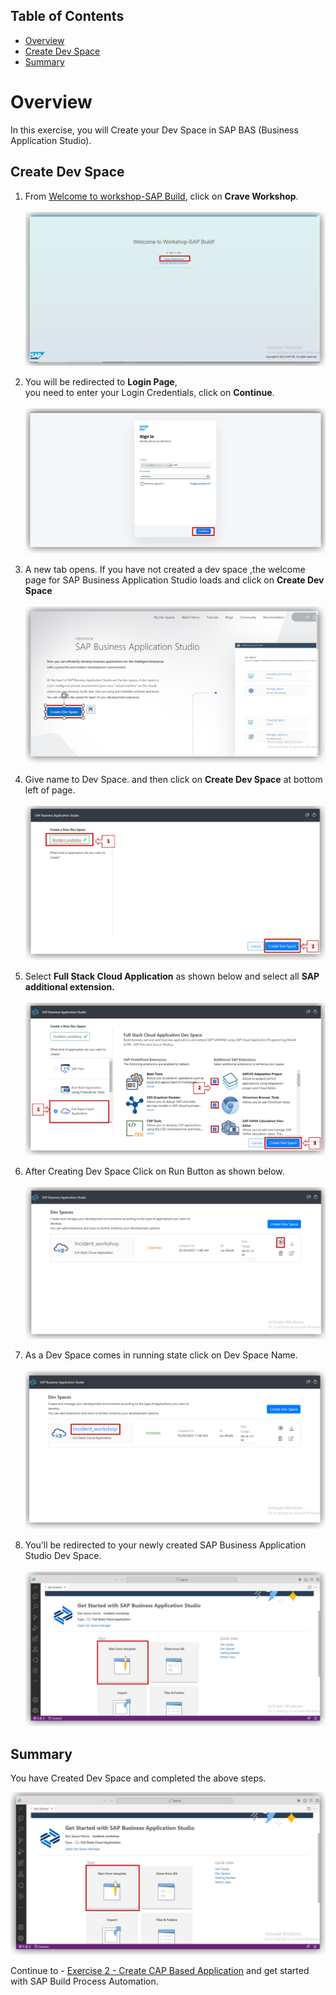 
## Table of Contents
  
- [Overview](#overview)
- [Create Dev Space](#devspace)
- [Summary](#Summary)


# Overview <a name="overview"></a>



In this exercise, you will Create  your Dev Space in SAP BAS (Business Application Studio).


## Create Dev Space <a name="devspace"></a>
1. From [Welcome to workshop-SAP Build](https://workshop-sap-build-9w562br3.eu10cf.applicationstudio.cloud.sap/index.html), click on <b>Crave Workshop</b>.<br><br>![Crave Workshop](images/01.png)


2. You will be redirected to <b>Login Page</b>, <br> you need to enter your Login Credentials, click on <b>Continue</b>.<br><br>![Login Page](images/02.png)<br>

3. A new tab opens. If you have not created a dev space ,the welcome page for SAP Business Application Studio loads and click on <b>Create Dev Space</b><br><br>![Login Page](images/03.png)<br>

4. Give name to Dev Space. and then click on <b>Create Dev Space</b> at bottom left of page.<br> <br>![Create Dev Space](images/04.png)<br>

5. Select <b>Full Stack Cloud Application</b> as shown below and  select all <b>SAP additional extension. </b> <br><br>![Create Dev Space](images/05.png)<br>

6. After Creating Dev Space Click on Run Button as shown below.  <br><br>![Create Dev Space](images/06.png)<br>

7. As a Dev Space comes in running state click on Dev Space Name.<br><br>![Create Dev Space](images/07.png)<br>

8. You’ll be redirected to your newly created SAP Business Application Studio Dev Space.<br><br>![Create Dev Space](images/08.png)<br>






## Summary <a name="summary"></a>

You have Created Dev Space and completed the above steps.

![Summary](images/08.png)

Continue to - [Exercise 2 - Create CAP Based Application](../2_Create%20CAP%20Based%20Application//Readme.md) and get started with SAP Build Process Automation.
